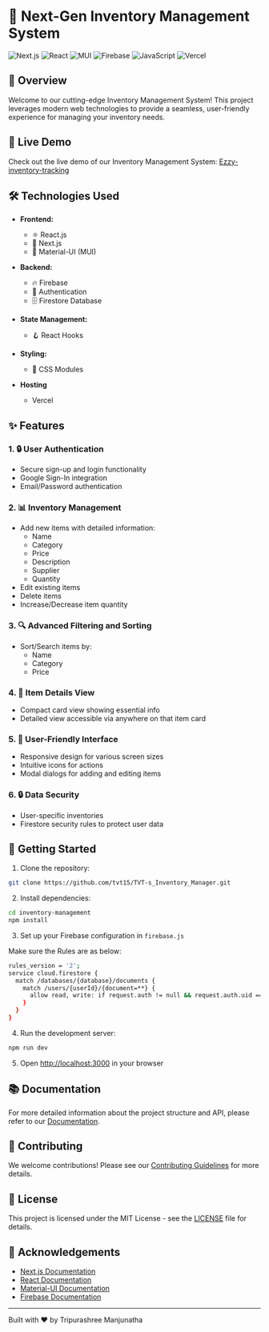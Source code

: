 # 🚀 Next-Gen Inventory Management System
![Next.js](https://img.shields.io/badge/Next.js-000000?style=for-the-badge&logo=next.js&logoColor=white)
![React](https://img.shields.io/badge/React-20232A?style=for-the-badge&logo=react&logoColor=61DAFB)
![MUI](https://img.shields.io/badge/Material--UI-0081CB?style=for-the-badge&logo=material-ui&logoColor=white)
![Firebase](https://img.shields.io/badge/Firebase-FFCA28?style=for-the-badge&logo=firebase&logoColor=black)
![JavaScript](https://img.shields.io/badge/JavaScript-F7DF1E?style=for-the-badge&logo=javascript&logoColor=black)
![Vercel](https://img.shields.io/badge/Vercel-000000?style=for-the-badge&logo=vercel&logoColor=white)
## 🌟 Overview

Welcome to our cutting-edge Inventory Management System! This project leverages modern web technologies to provide a seamless, user-friendly experience for managing your inventory needs.

## 🔗 Live Demo
Check out the live demo of our Inventory Management System:
[Ezzy-inventory-tracking](https://ezzy-inventory-tracking-git-master-tripurashrees-projects.vercel.app/login)

<!-- ## 📸 Screenshots -->

<!-- <table>
  <tr>
    <td>Login Screen</td>
    <td>Dashboard</td>
  </tr>
  <tr>
    <td><img src="public/Inventory_Login.png" width="400"/></td>
    <td><img src="public/Inventory_Dashboard.png" width="400"/></td>
  </tr>
  <tr>
    <td>Edit Item</td>
    <td>Item Details</td>
  </tr>
  <tr>
    <td><img src="public/Inventory_Edit.png" width="400"/></td>
    <td><img src="public/Inventory_View.png" width="400"/></td>
  </tr>
</table> -->

## 🛠 Technologies Used

- **Frontend:**
  - ⚛️ React.js
  - 🔺 Next.js
  - 🎨 Material-UI (MUI)

- **Backend:**
    - 🔥 Firebase
    - 🔐 Authentication
    - 🗄️ Firestore Database

- **State Management:**
  - 🪝 React Hooks

- **Styling:**
  - 💅 CSS Modules

- **Hosting**
    - Vercel

## ✨ Features

### 1. 🔒 User Authentication
- Secure sign-up and login functionality
- Google Sign-In integration
- Email/Password authentication

### 2. 📊 Inventory Management
- Add new items with detailed information:
  - Name
  - Category
  - Price
  - Description
  - Supplier
  - Quantity
- Edit existing items
- Delete items
- Increase/Decrease item quantity

### 3. 🔍 Advanced Filtering and Sorting
- Sort/Search items by:
  - Name
  - Category
  - Price

### 4. 👀 Item Details View
- Compact card view showing essential info
- Detailed view accessible via anywhere on that item card

### 5. 🎨 User-Friendly Interface
- Responsive design for various screen sizes
- Intuitive icons for actions
- Modal dialogs for adding and editing items

### 6. 🔒 Data Security
- User-specific inventories
- Firestore security rules to protect user data

## 🚀 Getting Started

1. Clone the repository:

```bash
git clone https://github.com/tvt15/TVT-s_Inventory_Manager.git 
```

2. Install dependencies:

```bash
cd inventory-management
npm install
```

3. Set up your Firebase configuration in `firebase.js`

Make sure the Rules are as below:
```bash
rules_version = '2';
service cloud.firestore {
  match /databases/{database}/documents {
    match /users/{userId}/{document=**} {
      allow read, write: if request.auth != null && request.auth.uid == userId;
    }
  }
}
```

4. Run the development server:
```bash
npm run dev
```

5. Open [http://localhost:3000](http://localhost:3000) in your browser

## 📚 Documentation

For more detailed information about the project structure and API, please refer to our [Documentation](docs/index.md).

## 🤝 Contributing

We welcome contributions! Please see our [Contributing Guidelines](CONTRIBUTING.md) for more details.

## 📄 License

This project is licensed under the MIT License - see the [LICENSE](LICENSE) file for details.

## 🙏 Acknowledgements

- [Next.js Documentation](https://nextjs.org/docs)
- [React Documentation](https://reactjs.org/docs/getting-started.html)
- [Material-UI Documentation](https://mui.com/getting-started/usage/)
- [Firebase Documentation](https://firebase.google.com/docs)

---

Built with ❤️ by Tripurashree Manjunatha 
